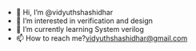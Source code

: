 - 👋 Hi, I’m @vidyuthshashidhar
- 👀 I’m interested in verification and design
- 🌱 I’m currently learning System verilog
- 📫 How to reach me?vidyuthshashidhar@gmail.com

<!---
vidyuthshashidhar/vidyuthshashidhar is a ✨ special ✨ repository because its `README.md` (this file) appears on your GitHub profile.
You can click the Preview link to take a look at your changes.
--->
